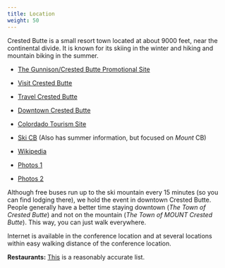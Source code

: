 ```yaml
---
title: Location
weight: 50
---
```


Crested Butte is a small resort town located at about 9000 feet, near
the continental divide. It is known for its skiing in the winter and
hiking and mountain biking in the summer.

-   [The Gunnison/Crested Butte Promotional Site](https://gunnisoncrestedbutte.com/)
-   [Visit Crested Butte](http://www.visitcrestedbutte.com/)
-   [Travel Crested Butte](https://travelcrestedbutte.com/)
-   [Downtown Crested Butte](http://www.downtowncrestedbutte.com/)
-   [Colordado Tourism Site](http://www.colorado.com/cities-and-towns/crested-buttemt-crested-butte)
-   [Ski CB](http://www.skicb.com/) (Also has summer information, but focused on *Mount* CB)
-   [Wikipedia](https://en.wikipedia.org/wiki/Crested_Butte,_Colorado)

-   [Photos
    1](http://mindview.net/Seminars/Locations/CrestedButte/MoreCrestedButtePhotos.html)
-   [Photos
    2](http://picasaweb.google.com/arnuff/DynamicWebFrameworks_June2007)

Although free buses run up to the ski mountain every 15 minutes (so you can
find lodging there), we hold the event in downtown Crested Butte. People
generally have a better time staying downtown (*The Town of Crested Butte*) and
not on the mountain (*The Town of MOUNT Crested Butte*). This way, you can just
walk everywhere.

Internet is available in the conference location and at several locations
within easy walking distance of the conference location.

**Restaurants:**
[This](http://www.downtowncrestedbutte.com/restaurants-in-crested-butte/)
is a reasonably accurate list.


